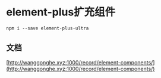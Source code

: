 # element-plus扩充组件

```shell
npm i --save element-plus-ultra
```

## 文档
[http://wanggonghe.xyz:1000/record/element-components/](http://wanggonghe.xyz:1000/record/element-components/)